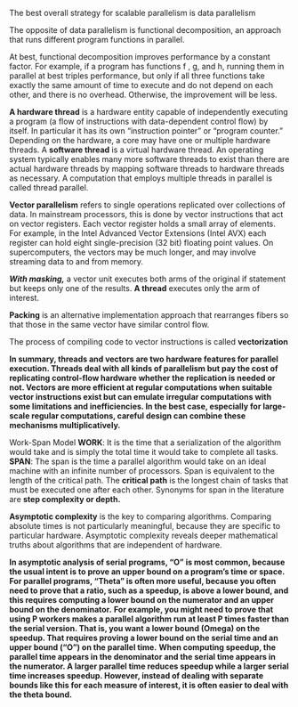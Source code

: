 The best overall strategy for scalable parallelism is data parallelism

The opposite of data parallelism is functional decomposition, an approach that runs different program functions in parallel.

At best, functional decomposition improves performance by a constant
factor. For example, if a program has functions f , g, and h, running them in parallel at best triples performance, but only if all three functions take exactly the same amount of time to execute and do not depend on each other, and there is no overhead. Otherwise, the improvement will be less.

**A hardware thread** is a hardware entity capable of independently executing a program (a flow of instructions with data-dependent control flow) by itself. In particular it has its own “instruction pointer” or “program counter.” Depending on the hardware, a core may have one or multiple hardware threads. 
A **software thread** is a virtual hardware thread. An operating system typically enables many more software threads to exist than there are actual hardware threads by mapping software threads to hardware threads as necessary. A computation that employs multiple threads in parallel is called thread parallel.

**Vector parallelism** refers to single operations replicated over collections of data. In mainstream processors, this is done by vector instructions that act on vector registers. Each vector register holds
a small array of elements. For example, in the Intel Advanced Vector Extensions (Intel AVX) each register can hold eight single-precision (32 bit) floating point values. On supercomputers, the vectors may be much longer, and may involve streaming data to and from memory.

***With masking,*** a vector unit executes both arms of the original if statement but keeps only one of the results. 
**A thread** executes only the arm of interest.

**Packing** is an alternative implementation approach that rearranges fibers so that those in the same vector have similar control flow.

The process of compiling code to vector instructions is called **vectorization**


**In summary, threads and vectors are two hardware features for parallel execution. Threads deal with all kinds of parallelism but pay the cost of replicating control-flow hardware whether the replication is needed or not. Vectors are more efficient at regular computations when suitable vector instructions exist but can emulate irregular computations with some limitations and inefficiencies. In the best case, especially for large-scale regular computations, careful design can combine these mechanisms multiplicatively.**

Work-Span Model
**WORK**: It is the time that a serialization of the algorithm would take and is simply
the total time it would take to complete all tasks.
**SPAN**: The span is the time a parallel algorithm would take on an ideal machine with an infinite number of processors.
Span is equivalent to the length of the critical path. The **critical path** is the longest chain of tasks that must be executed one after each other. Synonyms for span in the literature are **step complexity or depth.**


**Asymptotic complexity** is the key to comparing algorithms. Comparing absolute times is not particularly meaningful, because they are specific to particular hardware. Asymptotic complexity reveals deeper mathematical truths about algorithms that are independent of hardware.

**In asymptotic analysis of serial programs, “O” is most common, because the usual intent is to prove an upper bound on a program’s time or space. For parallel programs, “Theta” is often more useful, because you often need to prove that a ratio, such as a speedup, is above a lower bound, and this requires computing a lower bound on the numerator and an upper bound on the denominator.** 
**For example, you might need to prove that using P workers makes a parallel algorithm run at least P times faster than the serial version. That is, you want a lower bound (Omega) on the speedup. That requires proving a lower bound on the serial time and an upper bound (“O”) on the parallel time.** 
**When computing speedup, the parallel time appears in the denominator and the serial time appears in the numerator. A larger parallel time reduces speedup while a larger serial time increases speedup. However, instead of dealing with separate bounds like this for each measure of interest, it is often easier to deal with the theta bound.**


